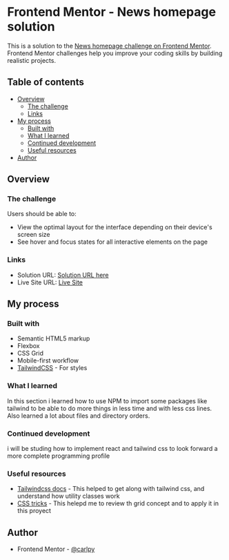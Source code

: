 # Frontend Mentor - News homepage solution

This is a solution to the [News homepage challenge on Frontend Mentor](https://www.frontendmentor.io/challenges/news-homepage-H6SWTa1MFl). Frontend Mentor challenges help you improve your coding skills by building realistic projects. 

## Table of contents

- [Overview](#overview)
  - [The challenge](#the-challenge)
  - [Links](#links)
- [My process](#my-process)
  - [Built with](#built-with)
  - [What I learned](#what-i-learned)
  - [Continued development](#continued-development)
  - [Useful resources](#useful-resources)
- [Author](#author)


## Overview

### The challenge

Users should be able to:

- View the optimal layout for the interface depending on their device's screen size
- See hover and focus states for all interactive elements on the page

### Links

- Solution URL: [Solution URL here](https://www.frontendmentor.io/solutions/responsive-news-landing-page-tailwindcss-vanilla-js-rC9dqk_Xk8)
- Live Site URL: [Live Site](https://flourishing-douhua-532503.netlify.app/)

## My process

### Built with

- Semantic HTML5 markup
- Flexbox
- CSS Grid
- Mobile-first workflow
- [TailwindCSS](https://tailwindcss.com) - For styles

### What I learned

In this section i learned how to use NPM to import some packages like tailwind to be able to do more things in less time and with less css lines. Also learned a lot about files and directory orders.

### Continued development

i will be studing how to implement react and tailwind css to look forward a more complete programming profile

### Useful resources

- [Tailwindcss docs](https://tailwindcss.com/docs/) - This helped to get along with tailwind css, and understand how utility classes work
- [CSS tricks](https://css-tricks.com/guides/) - This helepd me to review th grid concept and to apply it in this proyect

## Author

- Frontend Mentor - [@carlpy](https://www.frontendmentor.io/profile/carlpy)